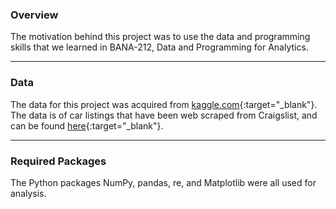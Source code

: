 ### Overview
The motivation behind this project was to use the data and programming skills that we learned in BANA-212, Data and Programming for Analytics.
___
### Data
The data for this project was acquired from [kaggle.com](kaggle.com){:target="_blank"}. The data is of car listings that have been web scraped from Craigslist, and can be found [here](https://www.kaggle.com/austinreese/craigslist-carstrucks-data){:target="_blank"}.
___
### Required Packages
The Python packages NumPy, pandas, re, and Matplotlib were all used for analysis.